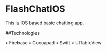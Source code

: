 # FlashChatIOS

This is iOS based basic chatting app.

##Technologies

• Firebase
• Cocoapad
• Swift
• UITableView
